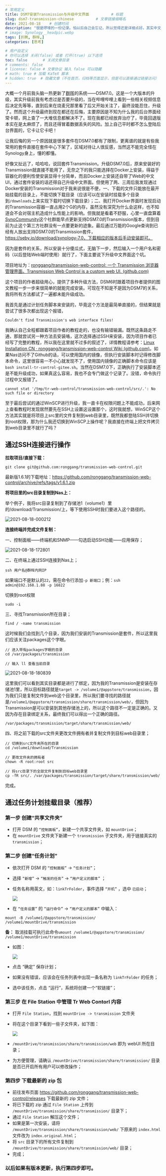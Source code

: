 ```yaml
---
# 常用定义
title: DSM7安装Transmission与升级中文界面          # 标题
slug: dsm7-transmission-chinese          # 文章链接缩略名
date: 2021-08-18    # 创建时间
description: "很是啰嗦的一份记录。怕以后自己会忘记，所以觉得还是详细点好。其实中文补丁的作者一直有在更新，这时出现的问题可能在下个版本就会修复。"
# image: Synology__headpic.webp
tags: [折腾, 群晖,]
categories: [思考]

# 用户自定义
# 你可以选择 关闭(false) 或者 打开(true) 以下选项
toc: false       # 关闭文章目录
# comments: false
# license: false # 文章协议 输入 false 可以隐藏
# math: true # 加载 KaTeX 脚本
# hidden: true  # 隐藏文章（不在首页，归档等页面显示，但是可以直接通过链接访问）
---
```


大概一个月前我头脑一热更新了[群晖](群晖.md)的系统——DSM7.0。这是一个大版本的升级，其实升级前我有考虑过是否要升级的，当在哔哩哔哩上看到一些相关视频信息后决定先等等，直到后来在烧麦兄那里看了后又开始关注了，最终没能忍住，升级了。然而这个升级最终到现在都还在后悔，主要原因是不知为什么我的后台界面经常卡顿，网上查了一大堆信息都解决不了。现在我都已经放弃治疗了，毕竟回退版本实在是太麻烦了，而且还得冒着数据丢失的风险。加上自己平时都不怎么登陆后台界面的，它卡让它卡吧！

让我后悔的另一个原因就是很多套件在DSM7.0都有了限制，更离谱的就是有些我常用的套件直接在套件中心下架了，区域对待让人很反感，当然这不能完全怪在Synology身上，懂的都懂。

好像又扯远了，哈哈哈，说回套件Transmission。升级DSM7.0后，原来安装好的Transmission就直接不能用了，无奈之下的我只能选择在Docker上安装，得益于容器化的便利性使安装显得十分简单，而且Docker上安装还自带了Web的中文UI，通过套件安装的话还得自己升级中文界面。但使用了两、三周后我发现通过Docker安装的Transmission对于我来说很是不便，一、下载的文件只能放在最开始挂载的目录上，不能切换下载目录（应该可以在安装时挂载多个目录到`/downloads`上来实现下载时切换下载目录）；二、我打开Docker界面时发现启动的Transmission容器一直占用2个G的内存，虽然没有深究为什么会这样，也不知道会不会对宿主机造成什么性能上的影响。但我就是看着不舒服，心里一直盘算着[SynoCommunity](https://synocommunity.com/)这个社群能早点更新支持DSM7.0的Transmission版本，但到目前为止这个第三方社群没有一点要更新的迹象。最后通过万能的Google查询到已经有人放出支持DSM7.0的Transmission套件，https://seby.io/download/synology-7.0，下载相应的版本后手动安装即可。

因为是套件的关系，所以安装十分傻瓜式，无脑下一步，然后输入一个用户名和密码（以后登陆Web端时使用）就行了，下面主要说下升级中文界面这个坑。

项目地址为：[ronggang/transmission-web-control: 一个 Transmission 浏览器管理界面。Transmission Web Control is a custom web UI. (github.com)](https://github.com/ronggang/transmission-web-control)

这个项目的作者超级用心，提供了多种升级方法，DSM6时跟着项目作者提供的图文教程一步一步来很简单的就能完成安装。可现在不知是不是因为DSM7的关系，我将所有方法都试了一遍都未能升级成功。

我首先是通过计划任务脚本来安装的，毕竟这个方法是最简单直接的，但结果就是尝试了很多次都出现这个报错，

```shell
Couldn't find Transmission's web interface files!
```

我确认自己全程都跟着项目作者的教程走的，也没有输错输漏。既然这条路走不通，那就尝试另一种方法去安装咯，这次选择通过SSH来安装，因为项目作者已经写了完整的教程，所以我在这里就不过多的叙述了，详情教程请参考：[Linux Installation CN · ronggang/transmission-web-control Wiki (github.com)](https://github.com/ronggang/transmission-web-control/wiki/Linux-Installation-CN)。如果Nas访问不了Github的话，可以使用国内的镜像，但执行安装脚本时记得修改脚本命令，这里很容易一不小心就发现不了，使用国内镜像的正确脚本命令应该是`bash install-tr-control-gitee.sh`。当然在DSM7.0下，正确执行了安装脚本还是不能升级成功，如果真这么容易，我也不会专门做这个记录了。没错，命令执行过程中又报错了。

```shell
cannot stat '/tmp/tr-web-control/transmission-web-control/src/.': No such file or directory
```

至于最后尝试的通过WinSCP进行升级，我一直卡在权限问题上不能成功，后来网上查看教程时发现居然要先在SSH上设置这设置那个，这时我就想，WinSCP这个方法其实就是将项目上src里的文件复制到web目录里，既然我都登陆SSH并切换到root权限，那为什么我还切换到WinSCP上操作呢？我直接在终端上把文件拷贝到web目录里不就行了吗？

## 通过SSH连接进行操作

**拉取项目/直接下载：**

```shell
git clone git@github.com:ronggang/transmission-web-control.git
```

最新版1.6.1的下载地址：https://github.com/ronggang/transmission-web-control/archive/refs/tags/v1.6.1.zip

**将项目里的src目录复制到Nas上：**

举个例子，我将src目录复制到了存储池1（volume1）里的/download/Transmission/上，等下使用SSH时我们要进入这个路径的。

![2021-08-18-000212](postImages/laomai/2023/02/27/163fc37aa422a3-1.webp)

**连接终端并完成文件复制：**

一、控制面板——终端机和SNMP——勾选启动SSH功能——应用保存；

![2021-08-18-172801](postImages/laomai/2023/02/27/163fc37aa49ed5-1.webp)

二、在终端上通过SSH连接到Nas上；

```shell
ssh 用户名@群晖内网IP
```

如果端口不是默认的`22`，需在命令行添加`-p 新端口`；例：`ssh admin@192.168.1.88 -p 16822`

切换到root权限

```shell
sudo -i
```

三、寻找Transmission所在目录；

```shell
find / -name transmission
```

这时候我们会找到几个目录，因为我们安装的Transmission是套件，所以这里我们应该关注packages这个字眼。

```shell
// 进入带有packages字眼的目录
cd /var/packages/transmission

// 输入 ll 查看当前目录
```

![2021-08-18-180839](postImages/laomai/2023/02/27/163fc37aa50e6a-1.webp)

这里我们可以看到其实目录都是进行了绑定，因为我的Transmission是安装在存储池1里，所以目标路径就是`target -> /volume1/@appstore/transmission`，因为我们只是复制文件到web这个目录里，所以我们要寻找的路径就是`/volume1/@appstore/transmission/share/transmission/web/`，但因为Transmission是可以安装到其他存储池上的，所以这个路径不一定是正确的。又因为存在目录绑定关系，最终我们可以得出一个正确的路径。

```shell
/var/packages/transmission/target/share/transmission/web/
```

四、将之前下载的src文件夹更改文件拥有者并复制文件到目标web目录里；

```shell
// 切换到src文件夹所在的目录
cd /volume1/download/Transmission

// 更改文件夹的拥有者
chown -R root:root src

// 将src目录下的全部文件复制到目标web目录里
cp -fR src/. /var/packages/transmission/target/share/transmission/web/
```

完成。

## 通过任务计划挂载目录（推荐）

### 第一步 创建“共享文件夹”

- 打开 DSM 的 `“控制面板”`，新建一个共享文件夹，如 `mountDrive`；
- 在 `mountDrive` 文件夹下新建一个 `transmission` 子文件夹，用于链接真实的 `transmission`；

### 第二步 创建“任务计划”

- 依次打开 DSM 的 `“控制面板”` -> `“任务计划”`；

- 选择 `“新增”` -> `“触发的任务”` -> `“用户定义的脚本”` ；

- 任务名称用英文，如：`linkTrFolder`，事件选择 `“开机”` ，选中 `已启动`；

  ![](postImages/laomai/2023/02/27/163fc37aa57a94-1.webp)

- 在 `“任务设置”` 的 `“运行命令”` -> `“用户定义的脚本”` 中输入：

```shell
mount -B /volume1/@appstore/transmission/ /volume1/mountDrive/transmission
```

**备：** 取消挂载可执行此命令`umount /volume1/@appstore/transmission/ /volume1/mountDrive/transmission`

- 如图：

  ![](postImages/laomai/2023/02/27/163fc37aa7ffb7-1.webp)

- 点击 “确定” 保存计划；

- 如果没有错误，应该会在任务列表中出现一条名称为 `linkTrFolder` 的任务；

- 选中该任务，点击 “运行”，系统将创建一个“软链接”；

### 第三步 在 File Station 中管理 Tr Web Contorl 内容

- 打开 `File Station`，找到 `mountDrive -> transmission` 文件夹

- 将在这个目录下看到一些子文件夹，如下图：

  ![](postImages/laomai/2023/02/27/163fc37aaaa3dd-1.webp)

- `/mountDrive/transmission/share/transmission/web` 即为 webUI 所在目录；

- 为方便管理，请确认 `/mountDrive/transmission/share/transmission/` 目录是否已开启所有用户可以修改操作；

### 第四步 下载最新的 zip 包

- 前往发布页面 https://github.com/ronggang/transmission-web-control/releases 下载最新的 zip 文件；
- 将已下载的 zip 通过 `File Station` 上传到 `/mountDrive/transmission/share/transmission/` 目录下；
- 通过 `File Station` 解压这个文件；
- 如果是第一次安装，请将 `/mountDrive/transmission/share/transmission/web/` 下原来的 `index.html` 文件改为 `index.original.html`；
- 将 `src` 目录下的所有文件复制到 `/mountDrive/transmission/share/transmission/web/` 目录；
- 完成；

### 以后如果有版本更新，执行第四步即可。
